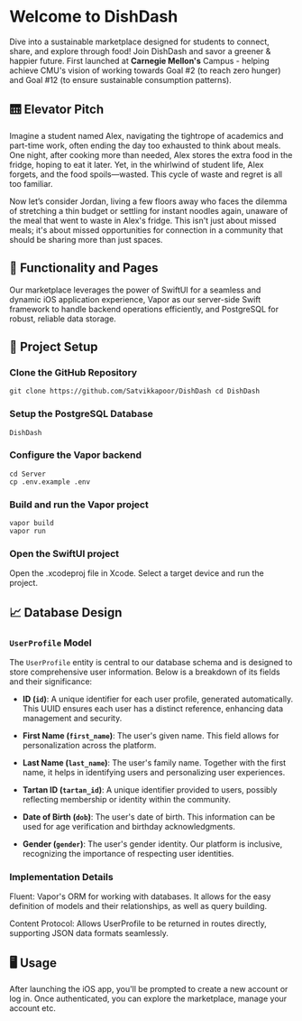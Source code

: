# Welcome to DishDash
Dive into a sustainable marketplace designed for students to connect, share, and explore through food! Join DishDash and savor a greener & happier future.
First launched at **Carnegie Mellon's** Campus - helping achieve CMU's vision of working towards Goal #2 (to reach zero hunger) and Goal #12 (to ensure sustainable consumption patterns).

## 🛗 Elevator Pitch
Imagine a student named Alex, navigating the tightrope of academics and part-time work, often ending the day too exhausted to think about meals. One night, after cooking more than needed, Alex stores the extra food in the fridge, hoping to eat it later. Yet, in the whirlwind of student life, Alex forgets, and the food spoils—wasted. This cycle of waste and regret is all too familiar.

Now let’s consider Jordan, living a few floors away who faces the dilemma of stretching a thin budget or settling for instant noodles again, unaware of the meal that went to waste in Alex's fridge. This isn't just about missed meals; it's about missed opportunities for connection in a community that should be sharing more than just spaces.

## 🤩  Functionality and Pages
Our marketplace leverages the power of SwiftUI for a seamless and dynamic iOS application experience, Vapor as our server-side Swift framework to handle backend operations efficiently, and PostgreSQL for robust, reliable data storage.

## 🚀  Project Setup

### Clone the GitHub Repository
```
git clone https://github.com/Satvikkapoor/DishDash cd DishDash
```

### Setup the PostgreSQL Database
```
DishDash
```

### Configure the Vapor backend
```
cd Server
cp .env.example .env
```

### Build and run the Vapor project
```
vapor build
vapor run
```

### Open the SwiftUI project
Open the .xcodeproj file in Xcode. Select a target device and run the project.

## 📈  Database Design

### `UserProfile` Model
The `UserProfile` entity is central to our database schema and is designed to store comprehensive user information. Below is a breakdown of its fields and their significance:

- **ID (`id`)**: A unique identifier for each user profile, generated automatically. This UUID ensures each user has a distinct reference, enhancing data management and security.
  
- **First Name (`first_name`)**: The user's given name. This field allows for personalization across the platform.
  
- **Last Name (`last_name`)**: The user's family name. Together with the first name, it helps in identifying users and personalizing user experiences.
  
- **Tartan ID (`tartan_id`)**: A unique identifier provided to users, possibly reflecting membership or identity within the community.
  
- **Date of Birth (`dob`)**: The user's date of birth. This information can be used for age verification and birthday acknowledgments.
  
- **Gender (`gender`)**: The user's gender identity. Our platform is inclusive, recognizing the importance of respecting user identities.

### Implementation Details
Fluent: Vapor's ORM for working with databases. It allows for the easy definition of models and their relationships, as well as query building.

Content Protocol: Allows UserProfile to be returned in routes directly, supporting JSON data formats seamlessly.

## 🖥️  Usage
After launching the iOS app, you'll be prompted to create a new account or log in. Once authenticated, you can explore the marketplace, manage your account etc.

